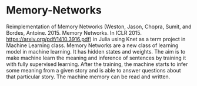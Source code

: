# Memory-Networks
Reimplementation of Memory Networks (Weston, Jason, Chopra, Sumit, and Bordes, Antoine. 2015. Memory Networks. In ICLR 2015. https://arxiv.org/pdf/1410.3916.pdf) in Julia using Knet as a term project in Machine Learning class.
Memory Networks are a new class of learning model in machine learning. It has hidden states and weights. The aim is to make machine learn the meaning and inference of sentences by training it with fully supervised learning. After the training, the machine starts to infer some meaning from a given story and is able to answer questions about that particular story. The machine memory can be read and written.
